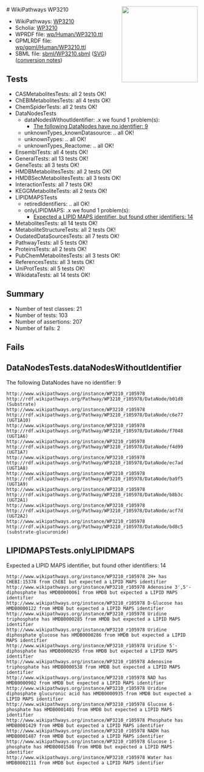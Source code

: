 <img style="float: right; width: 200px" src="../logo.png" />
# WikiPathways WP3210

* WikiPathways: [WP3210](https://identifiers.org/wikipathways:WP3210)
* Scholia: [WP3210](https://scholia.toolforge.org/wikipathways/WP3210)
* WPRDF file: [wp/Human/WP3210.ttl](../wp/Human/WP3210.ttl)
* GPMLRDF file: [wp/gpml/Human/WP3210.ttl](../wp/gpml/Human/WP3210.ttl)
* SBML file: [sbml/WP3210.sbml](../sbml/WP3210.sbml) ([SVG](../sbml/WP3210.svg)) ([conversion notes](../sbml/WP3210.txt))

## Tests
* CASMetabolitesTests: all 2 tests OK!
* ChEBIMetabolitesTests: all 4 tests OK!
* ChemSpiderTests: all 2 tests OK!
* DataNodesTests
    * dataNodesWithoutIdentifier: .x we found 1 problem(s):
        * [The following DataNodes have no identifier: 9](#d2d32fa8)
    * unknownTypes_knownDatasource: .. all OK!
    * unknownTypes: .. all OK!
    * unknownTypes_Reactome: .. all OK!
* EnsemblTests: all 4 tests OK!
* GeneralTests: all 13 tests OK!
* GeneTests: all 3 tests OK!
* HMDBMetabolitesTests: all 2 tests OK!
* HMDBSecMetabolitesTests: all 3 tests OK!
* InteractionTests: all 7 tests OK!
* KEGGMetaboliteTests: all 2 tests OK!
* LIPIDMAPSTests
    * retiredIdentifiers: .. all OK!
    * onlyLIPIDMAPS: .x we found 1 problem(s):
        * [Expected a LIPID MAPS identifier, but found other identifiers: 14](#d0bfb67c)
* MetabolitesTests: all 14 tests OK!
* MetaboliteStructureTests: all 2 tests OK!
* OudatedDataSourcesTests: all 7 tests OK!
* PathwayTests: all 5 tests OK!
* ProteinsTests: all 2 tests OK!
* PubChemMetabolitesTests: all 3 tests OK!
* ReferencesTests: all 3 tests OK!
* UniProtTests: all 5 tests OK!
* WikidataTests: all 14 tests OK!


## Summary

* Number of test classes: 21
* Number of tests: 103
* Number of assertions: 207
* Number of fails: 2

## Fails

<a name="d2d32fa8" />

## DataNodesTests.dataNodesWithoutIdentifier

The following DataNodes have no identifier: 9
```
http://www.wikipathways.org/instance/WP3210_r105978 http://rdf.wikipathways.org/Pathway/WP3210_r105978/DataNode/b01d8 (Substrate)
http://www.wikipathways.org/instance/WP3210_r105978 http://rdf.wikipathways.org/Pathway/WP3210_r105978/DataNode/c6e77 (UGT1A10)
http://www.wikipathways.org/instance/WP3210_r105978 http://rdf.wikipathways.org/Pathway/WP3210_r105978/DataNode/f7048 (UGT1A6)
http://www.wikipathways.org/instance/WP3210_r105978 http://rdf.wikipathways.org/Pathway/WP3210_r105978/DataNode/f4d99 (UGT1A7)
http://www.wikipathways.org/instance/WP3210_r105978 http://rdf.wikipathways.org/Pathway/WP3210_r105978/DataNode/ec7ad (UGT1A8)
http://www.wikipathways.org/instance/WP3210_r105978 http://rdf.wikipathways.org/Pathway/WP3210_r105978/DataNode/ba9f5 (UGT1A9)
http://www.wikipathways.org/instance/WP3210_r105978 http://rdf.wikipathways.org/Pathway/WP3210_r105978/DataNode/b8b3c (UGT2A1)
http://www.wikipathways.org/instance/WP3210_r105978 http://rdf.wikipathways.org/Pathway/WP3210_r105978/DataNode/acf7d (UGT2A2)
http://www.wikipathways.org/instance/WP3210_r105978 http://rdf.wikipathways.org/Pathway/WP3210_r105978/DataNode/bd8c5 (substrate-glucuronide)
```

<a name="d0bfb67c" />

## LIPIDMAPSTests.onlyLIPIDMAPS

Expected a LIPID MAPS identifier, but found other identifiers: 14
```
http://www.wikipathways.org/instance/WP3210_r105978 2H+ has CHEBI:15378 from ChEBI but expected a LIPID MAPS identifier
http://www.wikipathways.org/instance/WP3210_r105978 Adenosine 3',5'-diphosphate has HMDB0000061 from HMDB but expected a LIPID MAPS identifier
http://www.wikipathways.org/instance/WP3210_r105978 D-Glucose has HMDB0000122 from HMDB but expected a LIPID MAPS identifier
http://www.wikipathways.org/instance/WP3210_r105978 Uridine triphosphate has HMDB0000285 from HMDB but expected a LIPID MAPS identifier
http://www.wikipathways.org/instance/WP3210_r105978 Uridine diphosphate glucose has HMDB0000286 from HMDB but expected a LIPID MAPS identifier
http://www.wikipathways.org/instance/WP3210_r105978 Uridine 5'-diphosphate has HMDB0000295 from HMDB but expected a LIPID MAPS identifier
http://www.wikipathways.org/instance/WP3210_r105978 Adenosine triphosphate has HMDB0000538 from HMDB but expected a LIPID MAPS identifier
http://www.wikipathways.org/instance/WP3210_r105978 NAD has HMDB0000902 from HMDB but expected a LIPID MAPS identifier
http://www.wikipathways.org/instance/WP3210_r105978 Uridine diphosphate glucuronic acid has HMDB0000935 from HMDB but expected a LIPID MAPS identifier
http://www.wikipathways.org/instance/WP3210_r105978 Glucose 6-phosphate has HMDB0001401 from HMDB but expected a LIPID MAPS identifier
http://www.wikipathways.org/instance/WP3210_r105978 Phosphate has HMDB0001429 from HMDB but expected a LIPID MAPS identifier
http://www.wikipathways.org/instance/WP3210_r105978 NADH has HMDB0001487 from HMDB but expected a LIPID MAPS identifier
http://www.wikipathways.org/instance/WP3210_r105978 Glucose 1-phosphate has HMDB0001586 from HMDB but expected a LIPID MAPS identifier
http://www.wikipathways.org/instance/WP3210_r105978 Water has HMDB0002111 from HMDB but expected a LIPID MAPS identifier
```

